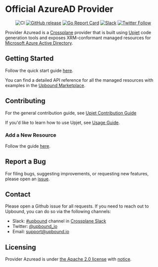 # Official AzureAD Provider

<div align="center">

![CI](https://github.com/upbound/provider-azuread/workflows/CI/badge.svg) [![GitHub release](https://img.shields.io/github/release/upbound/provider-azuread/all.svg?style=flat-square)](https://github.com/upbound/provider-azuread/releases) [![Go Report Card](https://goreportcard.com/badge/github.com/upbound/provider-azuread)](https://goreportcard.com/report/github.com/upbound/provider-azuread) [![Slack](https://slack.crossplane.io/badge.svg)](https://crossplane.slack.com/archives/C01TRKD4623) [![Twitter Follow](https://img.shields.io/twitter/follow/upbound_io.svg?style=social&label=Follow)](https://twitter.com/intent/follow?screen_name=upbound_io&user_id=788180534543339520)

</div>

Provider Azuread is a [Crossplane](https://crossplane.io/) provider that
is built using [Upjet](https://github.com/crossplane/upjet) code
generation tools and exposes XRM-conformant managed resources for
[Microsoft Azure Active Directory](https://azure.microsoft.com/en-us/products/active-directory/).

## Getting Started

Follow the quick start guide [here](https://marketplace.upbound.io/providers/upbound/provider-azuread/latest/docs/quickstart).

You can find a detailed API reference for all the managed resources with examples in the [Upbound Marketplace](https://marketplace.upbound.io/providers/upbound/provider-azuread/latest/managed-resources).

## Contributing

For the general contribution guide, see [Upjet Contribution Guide](https://github.com/crossplane/upjet/blob/main/CONTRIBUTING.md)

If you'd like to learn how to use Upjet, see [Usage Guide](https://github.com/crossplane/upjet/tree/main/docs).

### Add a New Resource

Follow the guide [here](https://github.com/crossplane/upjet/blob/v0.10.0/docs/add-new-resource-short.md).

## Report a Bug

For filing bugs, suggesting improvements, or requesting new features, please
open an [issue](https://github.com/upbound/provider-azuread/issues).

## Contact

Please open a Github issue for all requests. If you need to reach out to Upbound,
you can do so via the following channels:
* Slack: [#upbound](https://crossplane.slack.com/archives/C01TRKD4623) channel in [Crossplane Slack](https://slack.crossplane.io)
* Twitter: [@upbound_io](https://twitter.com/upbound_io)
* Email: [support@upbound.io](mailto:support@upbound.io)

## Licensing

Provider Azuread is under [the Apache 2.0 license](LICENSE) with [notice](NOTICE).
